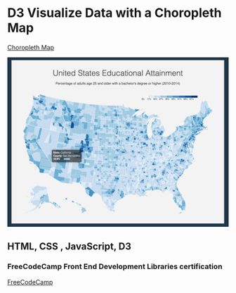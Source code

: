 # D3 Visualize Data with a Choropleth Map

[Choropleth Map]('https://bargamotova.github.io/D3-Choropleth-Map_fcc/')

<div align="center">
   <img src="/screen.png" />
 </div>

## HTML, CSS , JavaScript, D3

### FreeCodeCamp Front End Development Libraries certification

[FreeCodeCamp](https://www.freecodecamp.org/Bargamotova)
